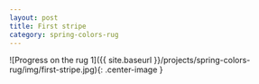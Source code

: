 ```yaml
---
layout: post
title: First stripe
category: spring-colors-rug
---
```

![Progress on the rug 1]({{ site.baseurl }}/projects/spring-colors-rug/img/first-stripe.jpg){: .center-image }